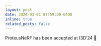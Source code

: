 ```yaml
---
layout: post
date: 2024-03-01 07:59:00-0400
inline: true
related_posts: false
---
```


ProteusNeRF has been accepted at I3D’24 :balloon: